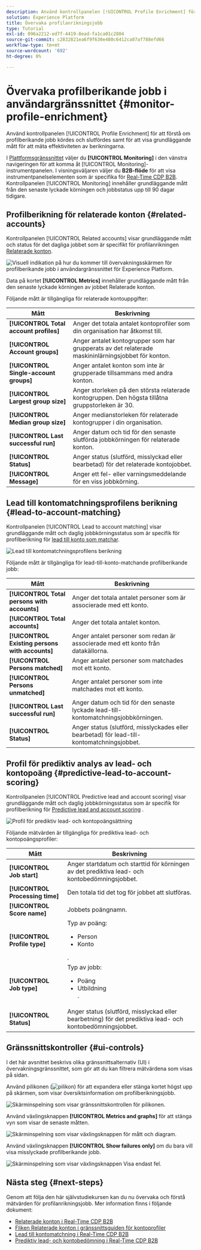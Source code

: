 ```yaml
---
description: Använd kontrollpanelen [!UICONTROL Profile Enrichment] för att förstå om profilberikande jobb kördes och slutfördes samt för att visa grundläggande mått för att mäta effektiviteten av berikningarna.
solution: Experience Platform
title: Övervaka profilanrikningsjobb
type: Tutorial
exl-id: 096a2212-ed7f-4419-8ead-fa1ca01c2804
source-git-commit: c2832821ea6f9f630e480c6412ca07af788efd66
workflow-type: tm+mt
source-wordcount: '692'
ht-degree: 0%

---
```


# Övervaka profilberikande jobb i användargränssnittet {#monitor-profile-enrichment}

Använd kontrollpanelen [!UICONTROL Profile Enrichment] för att förstå om profilberikande jobb kördes och slutfördes samt för att visa grundläggande mått för att mäta effektiviteten av berikningarna.

I [Plattformsgränssnittet](https://platform.adobe.com) väljer du **[!UICONTROL Monitoring]** i den vänstra navigeringen för att komma åt [!UICONTROL Monitoring]-instrumentpanelen. I visningsväljaren väljer du **B2B-flöde** för att visa instrumentpanelselementen som är specifika för [Real-Time CDP B2B](/help/rtcdp/b2b-overview.md).  Kontrollpanelen [!UICONTROL Monitoring] innehåller grundläggande mått från den senaste lyckade körningen och jobbstatus upp till 90 dagar tidigare.

## Profilberikning för relaterade konton {#related-accounts}

Kontrollpanelen [!UICONTROL Related accounts] visar grundläggande mått och status för det dagliga jobbet som är specifikt för profilanrikningen [Relaterade konton](/help/rtcdp/b2b-ai-ml-services/related-accounts.md).

![Visuell indikation på hur du kommer till övervakningsskärmen för profilberikande jobb i användargränssnittet för Experience Platform.](/help/dataflows/assets/ui/b2b/monitoring-profile-enrichment-jobs.png)

Data på kortet **[!UICONTROL Metrics]** innehåller grundläggande mått från den senaste lyckade körningen av jobbet Relaterade konton.

Följande mått är tillgängliga för relaterade kontouppgifter:

| Mått | Beskrivning |
| --------- | ---------- |
| **[!UICONTROL Total account profiles]** | Anger det totala antalet kontoprofiler som din organisation har åtkomst till. |
| **[!UICONTROL Account groups]** | Anger antalet kontogrupper som har grupperats av det relaterade maskininlärningsjobbet för konton. |
| **[!UICONTROL Single-account groups]** | Anger antalet konton som inte är grupperade tillsammans med andra konton. |
| **[!UICONTROL Largest group size]** | Anger storleken på den största relaterade kontogruppen. Den högsta tillåtna gruppstorleken är 30. |
| **[!UICONTROL Median group size]** | Anger medianstorleken för relaterade kontogrupper i din organisation. |
| **[!UICONTROL Last successful run]** | Anger datum och tid för den senaste slutförda jobbkörningen för relaterade konton. |
| **[!UICONTROL Status]** | Anger status (slutförd, misslyckad eller bearbetad) för det relaterade kontojobbet. |
| **[!UICONTROL Message]** | Anger ett fel- eller varningsmeddelande för en viss jobbkörning. |

## Lead till kontomatchningsprofilens berikning {#lead-to-account-matching}

Kontrollpanelen [!UICONTROL Lead to account matching] visar grundläggande mått och daglig jobbkörningsstatus som är specifik för profilberikning för [lead till konto som matchar](/help/rtcdp/b2b-ai-ml-services/lead-to-account-matching.md).

![Lead till kontomatchningsprofilens berikning](/help/dataflows/assets/ui/b2b/mpc-lead-to-account-matching.png)

Följande mått är tillgängliga för lead-till-konto-matchande profilberikande jobb:

| Mått | Beskrivning |
| --------- | ---------- |
| **[!UICONTROL Total persons with accounts]** | Anger det totala antalet personer som är associerade med ett konto. |
| **[!UICONTROL Total accounts]** | Anger det totala antalet konton. |
| **[!UICONTROL Existing persons with accounts]** | Anger antalet personer som redan är associerade med ett konto från datakällorna. |
| **[!UICONTROL Persons matched]** | Anger antalet personer som matchades mot ett konto. |
| **[!UICONTROL Persons unmatched]** | Anger antalet personer som inte matchades mot ett konto. |
| **[!UICONTROL Last successful run]** | Anger datum och tid för den senaste lyckade lead-till-kontomatchningsjobbkörningen. |
| **[!UICONTROL Status]** | Anger status (slutförd, misslyckades eller bearbetad) för lead-till-kontomatchningsjobbet. |

## Profil för prediktiv analys av lead- och kontopoäng {#predictive-lead-to-account-scoring}

Kontrollpanelen [!UICONTROL Predictive lead and account scoring] visar grundläggande mått och daglig jobbkörningsstatus som är specifik för profilberikning för [Predictive lead and account scoring](/help/rtcdp/b2b-ai-ml-services/predictive-lead-and-account-scoring.md) .

![Profil för prediktiv lead- och kontopoängsättning ](/help/dataflows/assets/ui/b2b/predictive-lead-and-account-scoring.png)

Följande mätvärden är tillgängliga för prediktiva lead- och kontopoängsprofiler:

| Mått | Beskrivning |
| --------- | ---------- |
| **[!UICONTROL Job start]** | Anger startdatum och starttid för körningen av det prediktiva lead- och kontobedömningsjobbet. |
| **[!UICONTROL Processing time]** | Den totala tid det tog för jobbet att slutföras. |
| **[!UICONTROL Score name]** | Jobbets poängnamn. |
| **[!UICONTROL Profile type]** | Typ av poäng: <ul><li>Person</li><li>Konto</li></ul>. |
| **[!UICONTROL Job type]** | Typ av jobb:<ul><li>Poäng</li><li>Utbildning</li>. |
| **[!UICONTROL Status]** | Anger status (slutförd, misslyckad eller bearbetning) för det prediktiva lead- och kontobedömningsjobbet. |

## Gränssnittskontroller {#ui-controls}

I det här avsnittet beskrivs olika gränssnittsalternativ (UI) i övervakningsgränssnittet, som gör att du kan filtrera mätvärdena som visas på sidan.

Använd pilikonen (![pilikon](/help/images/icons/chevron-up.png)) för att expandera eller stänga kortet högst upp på skärmen, som visar översiktsinformation om profilberikningsjobb.

![Skärminspelning som visar gränssnittskontrollen för pilikonen.](/help/dataflows/assets/ui/b2b/use-arrow-control.gif)

Använd växlingsknappen **[!UICONTROL Metrics and graphs]** för att stänga vyn som visar de senaste måtten.

![Skärminspelning som visar växlingsknappen för mått och diagram.](/help/dataflows/assets/ui/b2b/metrics-and-graphs-toggle.gif)

Använd växlingsknappen **[!UICONTROL Show failures only]** om du bara vill visa misslyckade profilberikande jobb.

![Skärminspelning som visar växlingsknappen Visa endast fel.](/help/dataflows/assets/ui/b2b/show-failures-only.gif)

## Nästa steg {#next-steps}

Genom att följa den här självstudiekursen kan du nu övervaka och förstå mätvärden för profilanrikningsjobb. Mer information finns i följande dokument:

* [Relaterade konton i Real-Time CDP B2B](/help/rtcdp/b2b-ai-ml-services/related-accounts.md)
* [Fliken Relaterade konton i gränssnittsguiden för kontoprofiler](/help/rtcdp/accounts/account-profile-ui-guide.md)
* [Lead till kontomatchning i Real-Time CDP B2B](/help/rtcdp/b2b-ai-ml-services/lead-to-account-matching.md)
* [Prediktiv lead- och kontobedömning i Real-Time CDP B2B](/help/rtcdp/b2b-ai-ml-services/predictive-lead-and-account-scoring.md)
